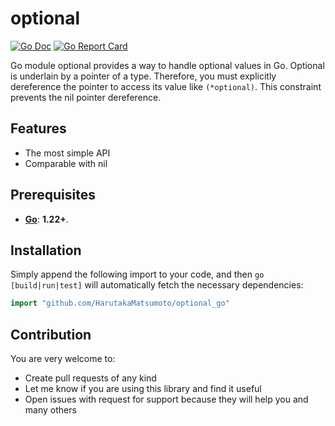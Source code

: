 # optional

[![Go Doc](https://pkg.go.dev/badge/github.com/HarutakaMatsumoto/optional_go)](https://pkg.go.dev/github.com/HarutakaMatsumoto/optional_go)
[![Go Report Card](https://goreportcard.com/badge/github.com/HarutakaMatsumoto/optional_go)](https://goreportcard.com/report/github.com/HarutakaMatsumoto/optional_go)

Go module optional provides a way to handle optional values in Go.
Optional is underlain by a pointer of a type.
Therefore, you must explicitly dereference the pointer to access its value like `(*optional)`.
This constraint prevents the nil pointer dereference.

## Features
- The most simple API
- Comparable with nil

## Prerequisites

- **[Go](https://go.dev)**: **1.22+**.

## Installation

Simply append the following import to your code, and then `go [build|run|test]`
will automatically fetch the necessary dependencies:

```go
import "github.com/HarutakaMatsumoto/optional_go"
```

## Contribution

You are very welcome to:

- Create pull requests of any kind
- Let me know if you are using this library and find it useful
- Open issues with request for support because they will help you and many others
